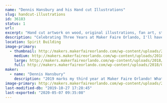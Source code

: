 ```yaml
---
name: "Dennis Hansbury and his Hand cut Illustrations"
slug: handcut-illustrations
id: 36183
status: 1
url: 
excerpt: "Hand cut artwork on wood, original illustrations, fan art, stickers, and more!"
description: "Celebrating Three Years at Maker Faire Orlando, I'll have a large selection of Halloween home decor, original illustrations, and a selection fan art inspired pieces that you can display throughout your home or office, or given as a one-of-a-kind gift. I'll be at my booth throughout the weekend showing how to prep surfaces, ink, and paint on wood, as well as having a variety of coloring sheets for attendees to color and take home with them!"
location: Spirit Building
image-primary:
  - thumbnail: http://makers.makerfaireorlando.com/wp-content/uploads/2018/07/PumpkinGroup-150x150.jpg
    medium: http://makers.makerfaireorlando.com/wp-content/uploads/2018/07/PumpkinGroup-300x300.jpg
    large: http://makers.makerfaireorlando.com/wp-content/uploads/2018/07/PumpkinGroup-1024x1024.jpg
    full: http://makers.makerfaireorlando.com/wp-content/uploads/2018/07/PumpkinGroup.jpg
maker:
  - name: "Dennis Hansbury"
    description: "2019 marks my third year at Maker Faire Orlando! What you’ll find is an array of artwork ranging from spooky and macabre to familiar and friendly, original illustrations, woodworking, handmade crafts, fan art, prints, and more. Everything created has a focus on quality, originality, and creating a product that either you will be happy to own or enjoy gifting to someone else."
image-primary: http://makers.makerfaireorlando.com/wp-content/uploads/2019/08/dhlogo.jpg
last-modified-db: "2019-10-27 17:28:45"
last-exported: "2020-05-07 09:35:08"
---
```

